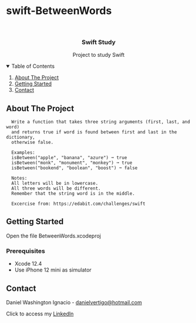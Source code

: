 # swift-BetweenWords

<!-- PROJECT LOGO -->
<br />
<p align="center">

  <h3 align="center">Swift Study</h3>
  <p align="center">
    Project to study Swift
  </p>
</p>



<!-- TABLE OF CONTENTS -->
<details open="open">
  <summary>Table of Contents</summary>
  <ol>
    <li>
      <a href="#about-the-project">About The Project</a>
    </li>
    <li>
      <a href="#getting-started">Getting Started</a>
    </li>
    <li><a href="#contact">Contact</a></li>
  </ol>
</details>



<!-- ABOUT THE PROJECT -->
## About The Project
 
      Write a function that takes three string arguments (first, last, and word) 
      and returns true if word is found between first and last in the dictionary, 
      otherwise false.
      
      Examples:
      isBetween("apple", "banana", "azure") ➞ true
      isBetween("monk", "monument", "monkey") ➞ true
      isBetween("bookend", "boolean", "boost") ➞ false
      
      Notes:
      All letters will be in lowercase.
      All three words will be different.
      Remember that the string word is in the middle.

      Excercise from: https://edabit.com/challenges/swift


<!-- GETTING STARTED -->
## Getting Started

Open the file BetweenWords.xcodeproj 

### Prerequisites

* Xcode 12.4
* Use iPhone 12 mini as simulator 

<!-- CONTACT -->
## Contact

Daniel Washington Ignacio - danielvertigo@hotmail.com

Click to access my [LinkedIn](https://www.linkedin.com/in/daniel-washington-ignacio-ab439b164/)
